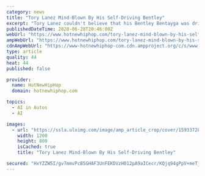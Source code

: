 ```yaml
---
category: news
title: "Tory Lanez Mind-Blown By His Self-Driving Bentley"
excerpt: "Tory Lanez couldn't believe that his Bentley Bentayga was driving itself while he was cruising down the highway. Tory Lanez was so floored by his Bentley Bentayga driving itself on the highway, that he needed to document the experience and share it to social media."
publishedDateTime: 2020-06-28T20:46:00Z
webUrl: "https://www.hotnewhiphop.com/tory-lanez-mind-blown-by-his-self-driving-bentley-news.113398.html"
ampWebUrl: "https://www.hotnewhiphop.com/tory-lanez-mind-blown-by-his-self-driving-bentley-news.113398.html?_amp"
cdnAmpWebUrl: "https://www-hotnewhiphop-com.cdn.ampproject.org/c/s/www.hotnewhiphop.com/tory-lanez-mind-blown-by-his-self-driving-bentley-news.113398.html?_amp"
type: article
quality: 44
heat: 44
published: false

provider:
  name: HotNewHipHop
  domain: hotnewhiphop.com

topics:
  - AI in Autos
  - AI

images:
  - url: "https://ssla.ulximg.com/image/amp_article_crop/cover/1593372862_6a08150ed9a97485e2c2451ca9d2ee8a.jpg/d4b9952121d0b733dd96118cf76ff218/1593372862_09f8805464a912ad4a1df7ea4257ea61.jpg"
    width: 1200
    height: 800
    isCached: true
    title: "Tory Lanez Mind-Blown By His Self-Driving Bentley"

secured: "HxYZZW5I/gv7mmvPcB5GHAF3UnFEKDVzH012pA9aICecr/KQjq94gPpV+meTjafi6d590lZ/zWa+KPeK53xCA72K+rQCpyLiU+OioZj9W4WqT1kbIqdR5xKDAojrf20bybh20GHO7UyiVoIMTfDikd351HfFGaMCDyD46MEvC1QY7uEjlyGODhhIOOYSmBLh+rYDcE2CTUvrVf5M6WWQy0XgraSNPDx4JH9bs5Muh3VdCXa4B4B5Z1q+/vKARNlj3FEHOU1KFUZJy7uSe9w9ky/v9h6fxrdKpFtEn8Ry7lGK340J2gLzxScTqdFkPRO5Am/tVQAd9Vfc9d80M27X2g==;NG/ON79m+C988ALHUkZGsg=="
---
```


